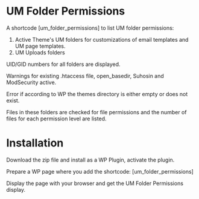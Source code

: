 # UM Folder Permissions

A shortcode [um_folder_permissions] to list UM folder permissions:
1. Active Theme's UM folders for customizations of email templates and UM page templates.
2. UM Uploads folders

UID/GID numbers for all folders are displayed.

Warnings for existing .htaccess file, open_basedir, Suhosin and ModSecurity active.

Error if according to WP the themes directory is either empty or does not exist.

Files in these folders are checked for file permissions and the number of files for each permission level are listed.

# Installation
Download the zip file and install as a WP Plugin, activate the plugin.

Prepare a WP page where you add the shortcode: [um_folder_permissions]

Display the page with your browser and get the UM Folder Permissions display.
